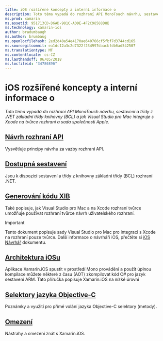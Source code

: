 ```yaml
---
title: iOS rozšířené koncepty a interní informace o
description: Toto téma vypadá do rozhraní API MonoTouch návrhu, sestavení a třídy z .NET základní třídy knihovny (BCL) a jak Visual Studio pro Mac integruje s Xcode na tvůrce rozhraní a sada společnosti Apple.
ms.prod: xamarin
ms.assetid: 951713CD-D6AD-981C-A09E-4F2C98588D8B
ms.technology: xamarin-ios
author: bradumbaugh
ms.author: brumbaug
ms.openlocfilehash: 2ed2d48a54e4170ae640766cf5fbf7d3744cd165
ms.sourcegitcommit: ea1dc12a3c2d7322f234997daacbfdb6ad542507
ms.translationtype: MT
ms.contentlocale: cs-CZ
ms.lasthandoff: 06/05/2018
ms.locfileid: "34786896"
---
```

# <a name="ios-advanced-concepts-and-internals"></a>iOS rozšířené koncepty a interní informace o

_Toto téma vypadá do rozhraní API MonoTouch návrhu, sestavení a třídy z .NET základní třídy knihovny (BCL) a jak Visual Studio pro Mac integruje s Xcode na tvůrce rozhraní a sada společnosti Apple._

##  <a name="api-designiosinternalsapi-designindexmd"></a>[Návrh rozhraní API](~/ios/internals/api-design/index.md)

Vysvětluje principy návrhu za vazby rozhraní API.

##  <a name="available-assembliescross-platforminternalsavailable-assembliesmd"></a>[Dostupná sestavení](~/cross-platform/internals/available-assemblies.md)

Jsou k dispozici sestavení a třídy z knihovny základní třídy (BCL) rozhraní .NET.

##  <a name="xib-code-generationiosinternalsxib-code-generationmd"></a>[Generování kódu XIB](~/ios/internals/xib-code-generation.md)

Také popisuje, jak Visual Studio pro Mac a na Xcode rozhraní tvůrce umožňuje používat rozhraní tvůrce návrh uživatelského rozhraní.

> [!IMPORTANT]
> Tento dokument popisuje sady Visual Studio pro Mac pro integraci s Xcode na rozhraní pouze tvůrce. Další informace o návrháři iOS, přečtěte si [iOS Návrhář](~/ios/user-interface/designer/index.md) dokumentu.

##  <a name="ios-architectureiosinternalsarchitecturemd"></a>[Architektura iOSu](~/ios/internals/architecture.md)

Aplikace Xamarin.iOS spustit v prostředí Mono provádění a použít úplnou kompilace můžete některé z času (AOT) zkompilovat kód C# pro jazyk sestavení ARM. Tato příručka popisuje Xamarin.iOS na nízké úrovni

##  <a name="objective-c-selectorsiosinternalsobjective-c-selectorsmd"></a>[Selektory jazyka Objective-C](~/ios/internals/objective-c-selectors.md)

Poznámky a využití pro přímé volání jazyka Objective-C selektory (metody).

##  <a name="limitationslimitationsmd"></a>[Omezení](limitations.md)

Nástrahy a omezení znát s Xamarin.iOS.